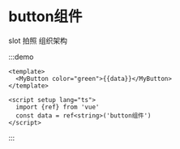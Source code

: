 # button组件

<MyButton color="green">slot</MyButton>
<MyButton color="pink" icon="camera">拍照</MyButton>
<MyButton color="red" icon="container-services">组织架构</MyButton>

:::demo

```vue
<template>
  <MyButton color="green">{{data}}</MyButton>
</template>

<script setup lang="ts">
  import {ref} from 'vue'
  const data = ref<string>('button组件')
</script>
```
:::